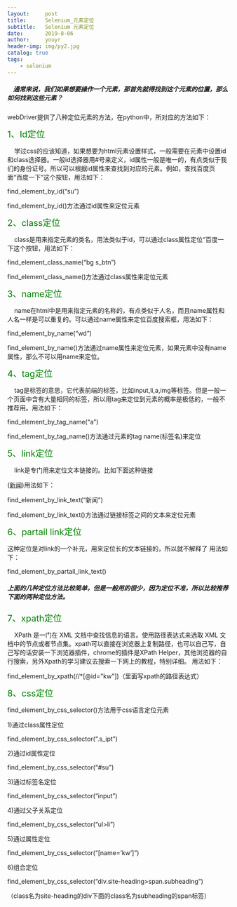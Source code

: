 ```yaml
---
layout:     post
title:      Selenium_元素定位
subtitle:   Selenium 元素定位
date:       2019-8-06
author:     youyr
header-img: img/py2.jpg
catalog: true
tags:
    - selenium
---
```


<h5>&nbsp;&nbsp;&nbsp;&nbsp;通常来说，我们如果想要操作一个元素，那首先就得找到这个元素的位置，那么如何找到这些元素？</h5>
<span>webDriver提供了八种定位元素的方法，在python中，所对应的方法如下：</span>

<span style="color:green;font-size:20px">1、Id定位</span>
    <p>&nbsp;&nbsp;&nbsp;&nbsp;学过css的应该知道，如果想要为html元素设置样式，一般需要在元素中设置id和class选择器。一般id选择器用#号来定义，id属性一般是唯一的，有点类似于我们的身份证号。所以可以根据id属性来查找到对应的元素。例如，查找百度页面“百度一下”这个按钮，用法如下：</p>
 <p>find_element_by_id(“su”)</p>
 <p>find_element_by_id()方法通过id属性来定位元素</p>

<span style="color:green;font-size:20px">2、class定位</span>
<p>&nbsp;&nbsp;&nbsp;&nbsp;class是用来指定元素的类名，用法类似于id，可以通过class属性定位“百度一下这个按钮，用法如下：</p>
<p>find_element_class_name(“bg s_btn”)</p>
<p>find_element_class_name()方法通过class属性来定位元素</p>

<span style="color:green;font-size:20px">3、name定位</span>
<p>&nbsp;&nbsp;&nbsp;&nbsp;name在html中是用来指定元素的名称的，有点类似于人名，而且name属性和人名一样是可以重复的。可以通过name属性来定位百度搜索框，用法如下：</p>
<p>find_element_by_name(“wd”)</p>
<p>find_element_by_name()方法通过name属性来定位元素，如果元素中没有name属性，那么不可以用name来定位。</p>

<span style="color:green;font-size:20px">4、tag定位 </span>
    <p>&nbsp;&nbsp;&nbsp;&nbsp;tag是标签的意思，它代表前端的标签，比如input,li,a,img等标签。但是一般一个页面中含有大量相同的标签，所以用tag来定位到元素的概率是极低的，一般不推荐用。用法如下：</p>
<p>find_element_by_tag_name(“a”)</p>
<p>find_element_by_tag_name()方法通过元素的tag name(标签名)来定位</p>

<span style="color:green;font-size:20px">5、link定位</span>
    <p>&nbsp;&nbsp;&nbsp;&nbsp;link是专门用来定位文本链接的。比如下面这种链接</p>
    <p>(<a href="http://news.baidu.com" target="_blank" class="mnav">新闻</a>)用法如下：</p>
<p>find_element_by_link_text(“新闻”)</p>
<p>find_element_by_link_text()方法通过链接标签之间的文本来定位元素</p>

<span style="color:green;font-size:20px">6、partail link定位</span>
<p>这种定位是对link的一个补充，用来定位长的文本链接的，所以就不解释了
用法如下：</p>
<p>find_element_by_partail_link_text()</p>

 <h5>上面的几种定位方法比较简单，但是一般用的很少，因为定位不准，所以比较推荐下面的两种定位方法。</h5>
 <span style="color:green;font-size:20px">7、xpath定位</span>
  <p>&nbsp;&nbsp;&nbsp;&nbsp;XPath 是一门在 XML 文档中查找信息的语言。使用路径表达式来选取 XML 文档中的节点或者节点集。xpath可以直接在浏览器上复制路径，也可以自己写，自己写的话安装一下浏览器插件，chrome的插件是XPath Helper，其他浏览器的自行搜索，另外Xpath的学习建议去搜索一下网上的教程，特别详细。
用法如下：</p>
<p>find_element_by_xpath(//*[@id="kw"])（里面写xpath的路径表达式）</p>

<span style="color:green;font-size:20px">8、css定位</span>
<p>find_element_by_css_selector()方法用于css语言定位元素</p>

<p>1)通过class属性定位</p>
<p>find_element_by_css_selector(“.s_ipt”)</p>
<p>2)通过id属性定位</p>
<p>find_element_by_css_selector(“#su”)</p>
<p>3)通过标签名定位</p>
<p>find_element_by_css_selector(“input”)</p>
<p>4)通过父子关系定位</p>
<p>find_element_by_css_selector(“ul>li”)</p>
<p>5)通过属性定位</p>
<p>find_element_by_css_selector(“[name=’kw’]”)</p>
<p>6)组合定位</p>
<p>find_element_by_css_selector(“div.site-heading>span.subheading”)</p>
<p>（class名为site-heading的div下面的class名为subheading的span标签）</p>
